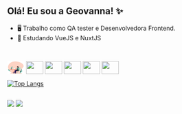 
## Olá! Eu sou a Geovanna! ✨

-  🖥️ Trabalho como QA tester e Desenvolvedora Frontend.
-  🌱 Estudando VueJS e NuxtJS

  ##
  
  
 <img align="center" height="30" width="40" src="/code.gif" />
<div style="display: inline-block"><br>
  
  <img align="center" height="30" width="40" src="https://cdn.jsdelivr.net/gh/devicons/devicon/icons/html5/html5-plain-wordmark.svg" />
  <img align="center" height="30" width="40" src="https://cdn.jsdelivr.net/gh/devicons/devicon/icons/css3/css3-plain-wordmark.svg" />
  <img align="center" height="30" width="40" src="https://cdn.jsdelivr.net/gh/devicons/devicon/icons/javascript/javascript-original.svg" />
  <img align="center" height="30" width="40" src="https://cdn.jsdelivr.net/gh/devicons/devicon/icons/vuejs/vuejs-original-wordmark.svg" />
  <img align="center" height="30" width="40" src="https://cdn.jsdelivr.net/gh/devicons/devicon/icons/nuxtjs/nuxtjs-original.svg" />
  
</div><br>

[![Top Langs](https://github-readme-stats.vercel.app/api/top-langs/?username=geordtl&layout=compact&theme=dracula)](https://github.com/geordtl)

  ##
  
 <a href="mailto: geogeovannarn@gmail.com"><img src="https://img.shields.io/badge/Gmail-D14836?style=for-the-badge&logo=gmail&logoColor=white" target="_blank"/></a>
 <a href="https://www.linkedin.com/in/geovanna-rodrigues-384158219/"><img src="https://img.shields.io/badge/LinkedIn-0077B5?style=for-the-badge&logo=linkedin&logoColor=white"></a>
 
